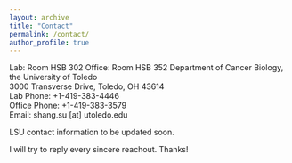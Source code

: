 ```yaml
---
layout: archive
title: "Contact"
permalink: /contact/
author_profile: true
---
```

Lab: Room HSB 302
Office: Room HSB 352
Department of Cancer Biology, the University of Toledo<br>
3000 Transverse Drive, Toledo, OH 43614<br>
Lab Phone: +1-419-383-4446<br>
Office Phone: +1-419-383-3579<br>
Email: shang.su [at] utoledo.edu<br>

LSU contact information to be updated soon.

I will try to reply every sincere reachout. Thanks!

